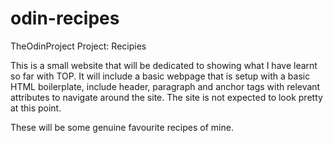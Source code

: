 # odin-recipes
TheOdinProject Project: Recipies

This is a small website that will be dedicated to showing what I have learnt so far with TOP. It will include a basic webpage that is setup with a basic HTML boilerplate, include header, paragraph and anchor tags with relevant attributes to navigate around the site.
The site is not expected to look pretty at this point.

These will be some genuine favourite recipes of mine.

